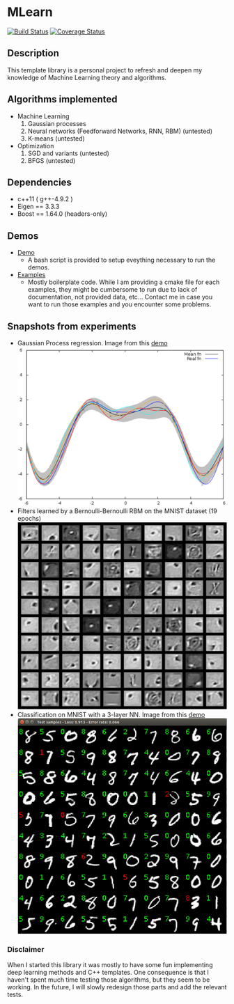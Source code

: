 # MLearn
[![Build Status](https://travis-ci.org/phineasng/MLearn.svg?branch=master)](https://travis-ci.org/phineasng/MLearn)
[![Coverage Status](https://coveralls.io/repos/github/phineasng/MLearn/badge.svg?branch=master)](https://coveralls.io/github/phineasng/MLearn?branch=master)
## Description
This template library is a personal project to refresh and deepen my knowledge of Machine Learning theory and algorithms.  

## Algorithms implemented
- Machine Learning
  1. Gaussian processes
  2. Neural networks (Feedforward Networks, RNN, RBM) (untested)
  3. K-means (untested)
- Optimization
  1. SGD and variants (untested)
  2. BFGS (untested)

## Dependencies
* c++11 ( g++-4.9.2 )
* Eigen == 3.3.3
* Boost == 1.64.0 (headers-only)

## Demos
- [Demo](https://github.com/phineasng/MLearn/tree/master/demos) 
  - A bash script is provided to setup eveything necessary to run the demos.
- [Examples](https://github.com/phineasng/MLearn/tree/master/src/examples) 
  - Mostly boilerplate code. While I am providing a cmake file for each examples, 
  they might be cumbersome to run due to lack of documentation, not provided data, etc...
  Contact me in case you want to run those examples and you encounter some problems. 

## Snapshots from experiments
* Gaussian Process regression. Image from this [demo](https://github.com/phineasng/MLearn/tree/master/demos/demo_regression)
![](https://github.com/phineasng/MLearn/blob/master/demos/demo_regression/img/gp_regression.png)
* Filters learned by a Bernoulli-Bernoulli RBM on the MNIST dataset (19 epochs)
![](https://github.com/phineasng/MLearn/blob/master/misc/imgs/BernoulliBernoulliRBM_19epochs.png)
* Classification on MNIST with a 3-layer NN. Image from this [demo](https://github.com/phineasng/MLearn/tree/master/demos/demo_mnist)
![](https://github.com/phineasng/MLearn/blob/master/demos/demo_mnist/img/demo_mnist.png)

### Disclaimer
When I started this library it was mostly to have some fun implementing deep learning methods and C++ templates.
One consequence is that I haven't spent much time testing those algorithms, but they seem to be working. 
In the future, I will slowly redesign those parts and add the relevant tests.  
